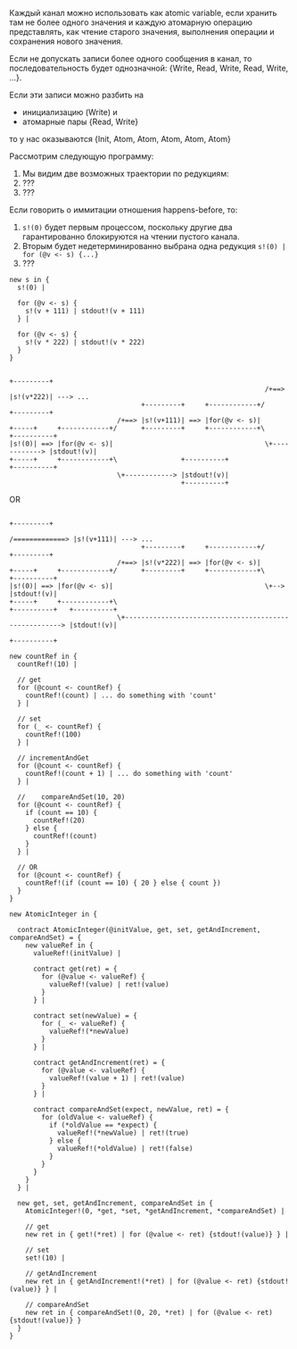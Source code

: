 Каждый канал можно использовать как atomic variable, если хранить там не более одного значения и каждую атомарную операцию представлять, как чтение старого значения, выполнения операции и сохранения нового значения.

Если не допускать записи более одного сообщения в канал, то последовательность будет однозначной: {Write, Read, Write, Read, Write, ...}.

Если эти записи можно разбить на 
- инициализацию (Write) и
- атомарные пары {Read, Write}

то у нас оказываются {Init, Atom, Atom, Atom, Atom, Atom}

Рассмотрим следующую программу:
  1. Мы видим две возможных траектории по редукциям: 
  2. ???
  3. ???
  
Если говорить о иммитации отношения happens-before, то:
  1. ```s!(0)``` будет первым процессом, поскольку другие два гарантированно блокируются на чтении пустого канала.
  2. Вторым будет недетерминированно выбрана одна редукция ```s!(0) | for (@v <- s) {...}```
  3. ???  
```
new s in {
  s!(0) |
  
  for (@v <- s) {
    s!(v + 111) | stdout!(v + 111)
  } |
  
  for (@v <- s) {
    s!(v * 222) | stdout!(v * 222)
  }
}
```

```
                                                                      +---------+
                                                                /+==> |s!(v*222)| ---> ...
                                 +---------+     +------------+/      +---------+
                           /+==> |s!(v+111)| ==> |for(@v <- s)| 
+-----+     +------------+/      +---------+     +------------+\                +----------+
|s!(0)| ==> |for(@v <- s)|                                      \+------------> |stdout!(v)|
+-----+     +------------+\                +----------+                         +----------+
                           \+------------> |stdout!(v)|
                                           +----------+
```                                 
OR
```
                                                                                +---------+
                                                                /=============> |s!(v+111)| ---> ...
                                 +---------+     +------------+/                +---------+
                           /+==> |s!(v*222)| ==> |for(@v <- s)| 
+-----+     +------------+/      +---------+     +------------+\      +----------+
|s!(0)| ==> |for(@v <- s)|                                      \+--> |stdout!(v)|
+-----+     +------------+\                                           +----------+   +----------+                         
                           \+------------------------------------------------------> |stdout!(v)|
                                                                                     +----------+
```

```
new countRef in {
  countRef!(10) |
  
  // get
  for (@count <- countRef) {
    countRef!(count) | ... do something with 'count'
  } |
  
  // set
  for (_ <- countRef) {
    countRef!(100)
  } |  
  
  // incrementAndGet
  for (@count <- countRef) {
    countRef!(count + 1) | ... do something with 'count'
  } |   
  
  // 	compareAndSet(10, 20)
  for (@count <- countRef) {
    if (count == 10) {
      countRef!(20)
    } else {
      countRef!(count)
    }
  } |
  
  // OR
  for (@count <- countRef) {
    countRef!(if (count == 10) { 20 } else { count })   
  }  
}
```

```
new AtomicInteger in {

  contract AtomicInteger(@initValue, get, set, getAndIncrement, compareAndSet) = {
    new valueRef in {
      valueRef!(initValue) |
      
      contract get(ret) = { 
        for (@value <- valueRef) { 
          valueRef!(value) | ret!(value)
        } 
      } |
      
      contract set(newValue) = { 
        for (_ <- valueRef) { 
          valueRef!(*newValue)
        } 
      } |
      
      contract getAndIncrement(ret) = { 
        for (@value <- valueRef) { 
          valueRef!(value + 1) | ret!(value)
        } 
      } |
      
      contract compareAndSet(expect, newValue, ret) = { 
        for (oldValue <- valueRef) {
          if (*oldValue == *expect) {
            valueRef!(*newValue) | ret!(true)
          } else {
            valueRef!(*oldValue) | ret!(false)
          }
        }
      }      
    }
  } |

  new get, set, getAndIncrement, compareAndSet in {
    AtomicInteger!(0, *get, *set, *getAndIncrement, *compareAndSet) |
        
    // get
    new ret in { get!(*ret) | for (@value <- ret) {stdout!(value)} } |
    
    // set
    set!(10) |
    
    // getAndIncrement
    new ret in { getAndIncrement!(*ret) | for (@value <- ret) {stdout!(value)} } |
    
    // compareAndSet
    new ret in { compareAndSet!(0, 20, *ret) | for (@value <- ret) {stdout!(value)} }
  }
}
```
